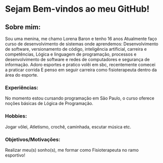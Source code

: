 <h1> Sejam Bem-vindos ao meu GitHub!</h1>

<h2>Sobre mim:</h2> 
Sou uma menina, me chamo Lorena Baron e tenho 16 anos
Atualmente faço curso de desenvolvimento de sistemas onde aprendemos:
Desenvolvimento de software, versionamento de código, inteligência artificial, carreira e competências, Lógica e linguagem de programação, processos e desenvolvimento de software e redes de computadores e segurança de informação.
Adoro esportes e pratico volêi em sbc, recentemente comecei a praticar corrida
E penso em seguir carreira como fisioterapeuta dentro da área do esporte. 

<h3>Experiências:</h3> No momento estou cursando programação em São Paulo, o curso oferece noções básicas de Lógica de Programação.
<h3>Hobbies:</h3> Jogar vôlei, Atletismo, crochê, caminhada, escutar música etc.
<h3>Objetivos/Motivações:</h3> Realizar meu(s) sonho(s), me formar como Fisioterapeuta no ramo esportivo!